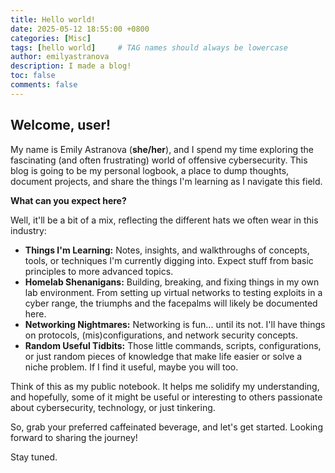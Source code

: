 ```yaml
---
title: Hello world!
date: 2025-05-12 18:55:00 +0800
categories: [Misc]
tags: [hello world]     # TAG names should always be lowercase
author: emilyastranova
description: I made a blog!
toc: false
comments: false
---
```


## Welcome, user!

My name is Emily Astranova (**she/her**), and I spend my time exploring the fascinating (and often frustrating) world of offensive cybersecurity. This blog is going to be my personal logbook, a place to dump thoughts, document projects, and share the things I'm learning as I navigate this field.

**What can you expect here?**

Well, it'll be a bit of a mix, reflecting the different hats we often wear in this industry:

- **Things I'm Learning:** Notes, insights, and walkthroughs of concepts, tools, or techniques I'm currently digging into. Expect stuff from basic principles to more advanced topics.
- **Homelab Shenanigans:** Building, breaking, and fixing things in my own lab environment. From setting up virtual networks to testing exploits in a cyber range, the triumphs and the facepalms will likely be documented here.
- **Networking Nightmares:** Networking is fun... until its not. I'll have things on protocols, (mis)configurations, and network security concepts.
- **Random Useful Tidbits:** Those little commands, scripts, configurations, or just random pieces of knowledge that make life easier or solve a niche problem. If I find it useful, maybe you will too.

Think of this as my public notebook. It helps me solidify my understanding, and hopefully, some of it might be useful or interesting to others passionate about cybersecurity, technology, or just tinkering.

So, grab your preferred caffeinated beverage, and let's get started. Looking forward to sharing the journey!

Stay tuned.
